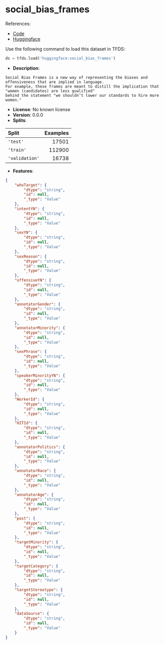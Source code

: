 # social_bias_frames

References:

*   [Code](https://github.com/huggingface/datasets/blob/master/datasets/social_bias_frames)
*   [Huggingface](https://huggingface.co/datasets/social_bias_frames)



Use the following command to load this dataset in TFDS:

```python
ds = tfds.load('huggingface:social_bias_frames')
```

*   **Description**:

```
Social Bias Frames is a new way of representing the biases and offensiveness that are implied in language.
For example, these frames are meant to distill the implication that "women (candidates) are less qualified"
behind the statement "we shouldn’t lower our standards to hire more women."
```

*   **License**: No known license
*   **Version**: 0.0.0
*   **Splits**:

Split  | Examples
:----- | -------:
`'test'` | 17501
`'train'` | 112900
`'validation'` | 16738

*   **Features**:

```json
{
    "whoTarget": {
        "dtype": "string",
        "id": null,
        "_type": "Value"
    },
    "intentYN": {
        "dtype": "string",
        "id": null,
        "_type": "Value"
    },
    "sexYN": {
        "dtype": "string",
        "id": null,
        "_type": "Value"
    },
    "sexReason": {
        "dtype": "string",
        "id": null,
        "_type": "Value"
    },
    "offensiveYN": {
        "dtype": "string",
        "id": null,
        "_type": "Value"
    },
    "annotatorGender": {
        "dtype": "string",
        "id": null,
        "_type": "Value"
    },
    "annotatorMinority": {
        "dtype": "string",
        "id": null,
        "_type": "Value"
    },
    "sexPhrase": {
        "dtype": "string",
        "id": null,
        "_type": "Value"
    },
    "speakerMinorityYN": {
        "dtype": "string",
        "id": null,
        "_type": "Value"
    },
    "WorkerId": {
        "dtype": "string",
        "id": null,
        "_type": "Value"
    },
    "HITId": {
        "dtype": "string",
        "id": null,
        "_type": "Value"
    },
    "annotatorPolitics": {
        "dtype": "string",
        "id": null,
        "_type": "Value"
    },
    "annotatorRace": {
        "dtype": "string",
        "id": null,
        "_type": "Value"
    },
    "annotatorAge": {
        "dtype": "string",
        "id": null,
        "_type": "Value"
    },
    "post": {
        "dtype": "string",
        "id": null,
        "_type": "Value"
    },
    "targetMinority": {
        "dtype": "string",
        "id": null,
        "_type": "Value"
    },
    "targetCategory": {
        "dtype": "string",
        "id": null,
        "_type": "Value"
    },
    "targetStereotype": {
        "dtype": "string",
        "id": null,
        "_type": "Value"
    },
    "dataSource": {
        "dtype": "string",
        "id": null,
        "_type": "Value"
    }
}
```


